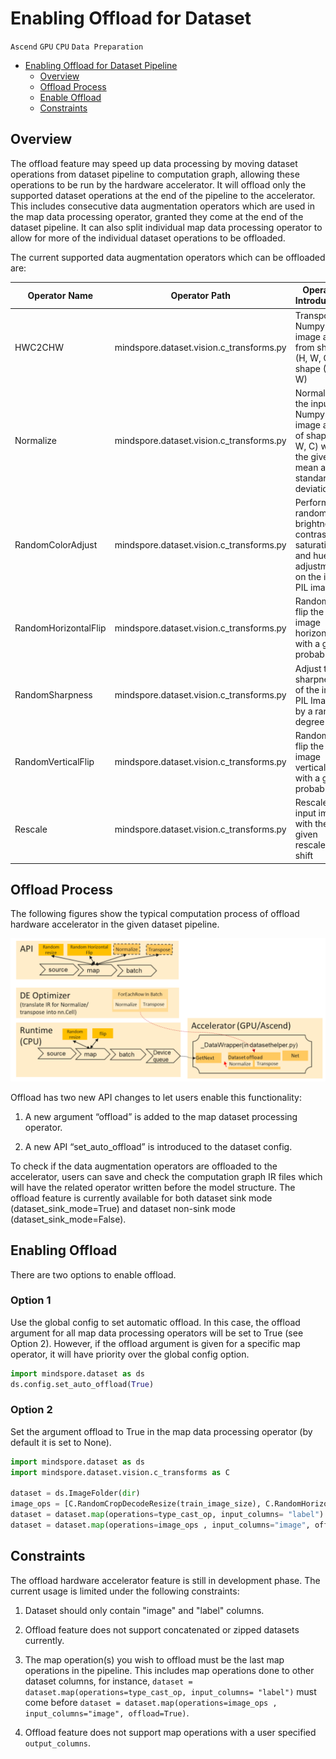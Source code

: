 # Enabling Offload for Dataset

`Ascend` `GPU` `CPU` `Data Preparation`

<!-- TOC -->

- [Enabling Offload for Dataset Pipeline](#enabling-offload-for-dataset)
    - [Overview](#overview)
    - [Offload Process](#offload-process)
    - [Enable Offload](#enable-offload)
    - [Constraints](#constraints)

<!-- /TOC -->

## Overview

The offload feature may speed up data processing by moving dataset operations from dataset pipeline to computation graph, allowing these operations to be run by the hardware accelerator. It will offload only the supported dataset operations at the end of the pipeline to the accelerator. This includes consecutive data augmentation operators which are used in the map data processing operator, granted they come at the end of the dataset pipeline. It can also split individual map data processing operator to allow for more of the individual dataset operations to be offloaded.

The current supported data augmentation operators which can be offloaded are:

| Operator Name |  Operator Path |  Operator Introduction |
|---------- |--------------|-------------|
|  HWC2CHW |  mindspore.dataset.vision.c_transforms.py | Transpose a Numpy image array from shape (H, W, C) to shape (C, H, W) |
|  Normalize |  mindspore.dataset.vision.c_transforms.py |  Normalize the input Numpy image array of shape (H, W, C) with the given mean and standard deviation |
| RandomColorAdjust |  mindspore.dataset.vision.c_transforms.py |  Perform a random brightness, contrast, saturation, and hue adjustment on the input PIL image |
| RandomHorizontalFlip |  mindspore.dataset.vision.c_transforms.py |  Randomly flip the input image horizontally with a given probability  |
| RandomSharpness |   mindspore.dataset.vision.c_transforms.py |  Adjust the sharpness of the input PIL Image by a random degree |
| RandomVerticalFlip |  mindspore.dataset.vision.c_transforms.py |  Randomly flip the input image vertically with a given probability |
| Rescale |   mindspore.dataset.vision.c_transforms.py |  Rescale the input image with the given rescale and shift |

## Offload Process

The following figures show the typical computation process of offload hardware accelerator in the given dataset pipeline.

![offload](images/offload_process.PNG)

Offload has two new API changes to let users enable this functionality:

1. A new argument “offload” is added to the map dataset processing operator.

2. A new API “set_auto_offload” is introduced to the dataset config.

To check if the data augmentation operators are offloaded to the accelerator, users can save and check the computation graph IR files which will have the related operator written before the model structure. The offload feature is currently available for both dataset sink mode (dataset_sink_mode=True) and dataset non-sink mode (dataset_sink_mode=False).

## Enabling Offload

There are two options to enable offload.  

### Option 1

Use the global config to set automatic offload. In this case, the offload argument for all map data processing operators will be set to True (see Option 2). However, if the offload argument is given for a specific map operator, it will have priority over the global config option.

```python
import mindspore.dataset as ds
ds.config.set_auto_offload(True)
```

### Option 2

Set the argument offload to True in the map data processing operator (by default it is set to None).  

```python
import mindspore.dataset as ds
import mindspore.dataset.vision.c_transforms as C

dataset = ds.ImageFolder(dir)​
image_ops = [C.RandomCropDecodeResize(train_image_size), C.RandomHorizontalFlip(prob=0.5), C.Normalize(mean=mean, std=std), C.HWC2CHW()]​
dataset = dataset.map(operations=type_cast_op, input_columns= "label")
dataset = dataset.map(operations=image_ops , input_columns="image", offload=True)​
```

## Constraints

The offload hardware accelerator feature is still in development phase. The current usage is limited under the following constraints:

1. Dataset should only contain "image" and "label" columns.  

2. Offload feature does not support concatenated or zipped datasets currently.  

3. The map operation(s) you wish to offload must be the last map operations in the pipeline. This includes map operations done to other dataset columns, for instance, `dataset = dataset.map(operations=type_cast_op, input_columns= "label")` must come before `dataset = dataset.map(operations=image_ops , input_columns="image", offload=True)`.

4. Offload feature does not support map operations with a user specified `output_columns`.
